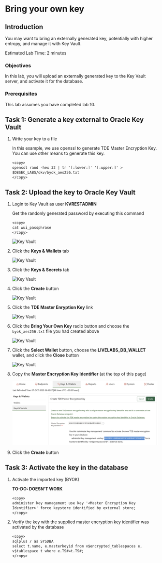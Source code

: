 # Bring your own key

## Introduction
You may want to bring an externally generated key, potentially with higher entropy, and manage it with Key Vault.

Estimated Lab Time: 2 minutes

### Objectives
In this lab, you will upload an externally generated key to the Key Vault server, and activate it for the database.

### Prerequisites
This lab assumes you have completed lab 10.


## Task 1: Generate a key external to Oracle Key Vault

1.  Write your key to a file

    In this example, we use openssl to generate TDE Master Encryption Key. You can use other means to generate this key.

    ```
    <copy>
    openssl rand -hex 32 | tr '[:lower:]' '[:upper:]' > $DBSEC_LABS/okv/byok_aes256.txt
    </copy>
    ```


## Task 2: Upload the key to Oracle Key Vault

1.  Login to Key Vault as user **KVRESTADMIN**

    Get the randonly generated password by executing this command

    ```
    <copy>
    cat wui_passphrase
    </copy>
    ```

    ![Key Vault](./images/Screenshot_2025-10-03_13.45.01.png "Login to Key Vault as the REST administrator")

2. Click the **Keys & Wallets** tab

    ![Key Vault](./images/Screenshot_2025-10-03_13.52.35.png "Click the Keys & Wallets tab")

3. Click the **Keys & Secrets** tab

    ![Key Vault](./images/Screenshot_2025-10-03_14.31.43.png "Click the Keys & Secrets tab")
    
4. Click the **Create** button

    ![Key Vault](./images/Screenshot_2025-10-03_14.37.46.png "Click the Create button")

5. Click the **TDE Master Enryption Key** link

    ![Key Vault](./images/Screenshot_2025-10-03_14.33.54.png "Click the TDE Master Enryption Key link")

6. Click the **Bring Your Own Key** radio button and choose the `byok_aes256.txt` file you had created above

    ![Key Vault](./images/Screenshot_2025-10-03_14.38.50.png "Click the Bring Your Own Key radio button and choose the byok_aes256.txt file you had created above")

7. Click the **Select Wallet** button, choose the **LIVELABS\_DB\_WALLET** wallet, and click the **Close** button

    ![Key Vault](./images/Screenshot_2025-10-03_14.42.12.png "Click the Select Wallet button and choose the LIVELABS_DB_WALLET wallet")

8. Copy the **Master Encryption Key Identifier** (at the top of this page)

    ![Key Vault](./images/Screenshot_2025-10-03_14.44.02.png "Copy the Master Encryption Key Identifier")

9. Click the **Create** button

## Task 3: Activate the key in the database

1. Activate the imported key (BYOK)

    **TO-DO: DOESN'T WORK**
    ````
    <copy>
    administer key management use key '<Master Encryption Key Identifier>' force keystore identified by external store;
    </copy>
    ````

2. Verify the key with the supplied master encryption key identifier was activated by the database

    ````
    <copy>
    sqlplus / as SYSDBA
    select t.name, e.masterkeyid from v$encrypted_tablespaces e, v$tablespace t where e.TS#=t.TS#;
    </copy>
    ````